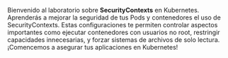Bienvenido al laboratorio sobre **SecurityContexts** en Kubernetes. Aprenderás a mejorar la seguridad de tus Pods y contenedores el uso de SecurityContexts. Estas configuraciones te permiten controlar aspectos importantes como ejecutar contenedores con usuarios no root, restringir capacidades innecesarias, y forzar sistemas de archivos de solo lectura. ¡Comencemos a asegurar tus aplicaciones en Kubernetes!